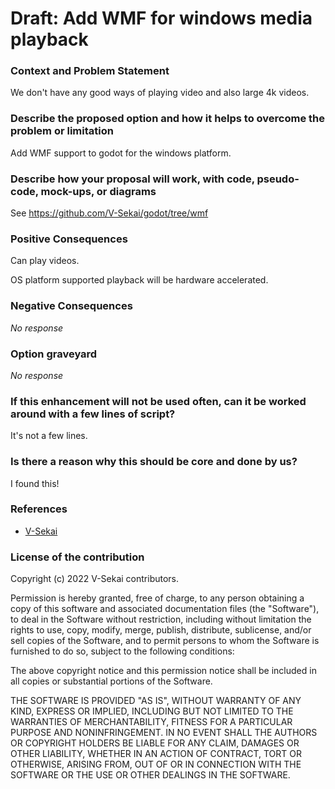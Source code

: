 # Draft: Add WMF for windows media playback

### Context and Problem Statement

We don't have any good ways of playing video and also large 4k videos.

### Describe the proposed option and how it helps to overcome the problem or limitation

Add WMF support to godot for the windows platform.

### Describe how your proposal will work, with code, pseudo-code, mock-ups, or diagrams

See https://github.com/V-Sekai/godot/tree/wmf

### Positive Consequences

Can play videos.

OS platform supported playback will be hardware accelerated.

### Negative Consequences

_No response_

### Option graveyard

_No response_

### If this enhancement will not be used often, can it be worked around with a few lines of script?

It's not a few lines.

### Is there a reason why this should be core and done by us?

I found this!

### References

- [V-Sekai](https://v-sekai.org/)

### License of the contribution

Copyright (c) 2022 V-Sekai contributors.

Permission is hereby granted, free of charge, to any person obtaining a copy of this software and associated documentation files (the "Software"), to deal in the Software without restriction, including without limitation the rights to use, copy, modify, merge, publish, distribute, sublicense, and/or sell copies of the Software, and to permit persons to whom the Software is furnished to do so, subject to the following conditions:

The above copyright notice and this permission notice shall be included in all copies or substantial portions of the Software.

THE SOFTWARE IS PROVIDED "AS IS", WITHOUT WARRANTY OF ANY KIND, EXPRESS OR IMPLIED, INCLUDING BUT NOT LIMITED TO THE WARRANTIES OF MERCHANTABILITY, FITNESS FOR A PARTICULAR PURPOSE AND NONINFRINGEMENT. IN NO EVENT SHALL THE AUTHORS OR COPYRIGHT HOLDERS BE LIABLE FOR ANY CLAIM, DAMAGES OR OTHER LIABILITY, WHETHER IN AN ACTION OF CONTRACT, TORT OR OTHERWISE, ARISING FROM, OUT OF OR IN CONNECTION WITH THE SOFTWARE OR THE USE OR OTHER DEALINGS IN THE SOFTWARE.
